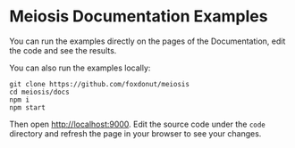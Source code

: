 # Meiosis Documentation Examples

You can run the examples directly on the pages of the Documentation, edit the code and see the results.

You can also run the examples locally:

```
git clone https://github.com/foxdonut/meiosis
cd meiosis/docs
npm i
npm start
```

Then open [http://localhost:9000](http://localhost:9000). Edit the source code under the `code`
directory and refresh the page in your browser to see your changes.
